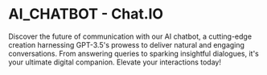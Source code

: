 # AI_CHATBOT - Chat.IO
Discover the future of communication with our AI chatbot, a cutting-edge creation harnessing GPT-3.5's prowess to deliver natural and engaging conversations. From answering queries to sparking insightful dialogues, it's your ultimate digital companion. Elevate your interactions today!
